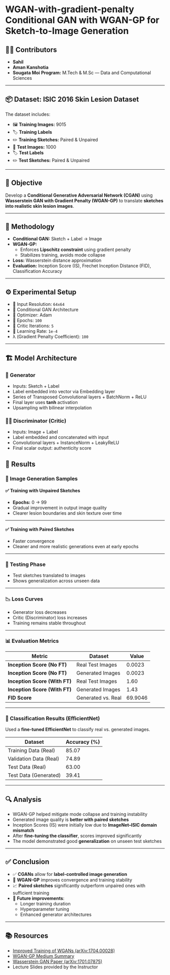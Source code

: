 # WGAN-with-gradient-penalty Conditional GAN with WGAN-GP for Sketch-to-Image Generation

## 👨‍💻 Contributors

- **Sahil**  
- **Aman Kanshotia** 
- **Sougata Moi** 
**Program:** M.Tech & M.Sc — Data and Computational Sciences

---

## 📦 Dataset: ISIC 2016 Skin Lesion Dataset

The dataset includes:

- 🖼️ **Training Images:** 9015
- 🏷️ **Training Labels**
- ✏️ **Training Sketches:** Paired & Unpaired
- 🧪 **Test Images:** 1000
- 🏷️ **Test Labels**
- ✏️ **Test Sketches:** Paired & Unpaired

---

## 🧠 Objective

Develop a **Conditional Generative Adversarial Network (CGAN)** using **Wasserstein GAN with Gradient Penalty (WGAN-GP)** to translate **sketches into realistic skin lesion images**.

---

## 🔬 Methodology

- **Conditional GAN:** Sketch + Label → Image
- **WGAN-GP:** 
  - Enforces **Lipschitz constraint** using gradient penalty
  - Stabilizes training, avoids mode collapse
- **Loss:** Wasserstein distance approximation
- **Evaluation:** Inception Score (IS), Frechet Inception Distance (FID), Classification Accuracy

---

## ⚙️ Experimental Setup

- 🎯 Input Resolution: `64x64`
- 🧠 Conditional GAN Architecture
- 🧮 Optimizer: Adam
- 🔁 Epochs: `100`
- 🔢 Critic Iterations: `5`
- 🔧 Learning Rate: `1e-4`
- λ (Gradient Penalty Coefficient): `100`

---

## 🏗️ Model Architecture

### 🧬 Generator

- Inputs: Sketch + Label
- Label embedded into vector via Embedding layer
- Series of Transposed Convolutional layers + BatchNorm + ReLU
- Final layer uses **tanh** activation
- Upsampling with bilinear interpolation

### 🕵️‍♂️ Discriminator (Critic)

- Inputs: Image + Label
- Label embedded and concatenated with input
- Convolutional layers + InstanceNorm + LeakyReLU
- Final scalar output: authenticity score

## 🧪 Results

### 🎨 Image Generation Samples

#### ✅ Training with Unpaired Sketches
- **Epochs:** 0 → 99  
- Gradual improvement in output image quality  
- Clearer lesion boundaries and skin texture over time  

---

#### ✅ Training with Paired Sketches
- Faster convergence  
- Cleaner and more realistic generations even at early epochs  

---

### 🧪 Testing Phase
- Test sketches translated to images  
- Shows generalization across unseen data  

---

### 📉 Loss Curves
- Generator loss decreases  
- Critic (Discriminator) loss increases  
- Training remains stable throughout  

---

### 📊 Evaluation Metrics

| Metric                          | Dataset             | Value     |
|---------------------------------|---------------------|-----------|
| **Inception Score (No FT)**     | Real Test Images    | 0.0023    |
| **Inception Score (No FT)**     | Generated Images    | 0.0023    |
| **Inception Score (With FT)**   | Real Test Images    | 1.60      |
| **Inception Score (With FT)**   | Generated Images    | 1.43      |
| **FID Score**                   | Generated vs. Real  | 69.9046   |


---

### 🧠 Classification Results (EfficientNet)

Used a **fine-tuned EfficientNet** to classify real vs. generated images.

| Dataset                    | Accuracy (%) |
|----------------------------|--------------|
| Training Data (Real)       | 85.07        |
| Validation Data (Real)     | 74.89        |
| Test Data (Real)           | 63.00        |
| Test Data (Generated)      | 39.41        |

---

## 🔍 Analysis

- WGAN-GP helped mitigate mode collapse and training instability  
- Generated image quality is **better with paired sketches**  
- Inception Scores (IS) were initially low due to **ImageNet–ISIC domain mismatch**  
- After **fine-tuning the classifier**, scores improved significantly  
- The model demonstrated good **generalization** on unseen test sketches

---

## ✅ Conclusion

- ✅ **CGANs** allow for **label-controlled image generation**
- 🧠 **WGAN-GP** improves convergence and training stability
- 📈 **Paired sketches** significantly outperform unpaired ones with sufficient training
- 🔧 **Future improvements**:
  - Longer training duration
  - Hyperparameter tuning
  - Enhanced generator architectures

---

## 📚 Resources

- [Improved Training of WGANs (arXiv:1704.00028)](https://arxiv.org/abs/1704.00028)  
- [WGAN-GP Medium Summary](https://sh-tsang.medium.com/brief-review-wgan-gp-improved-training-of-wasserstein-gans-ae3e2acb25b3)  
- [Wasserstein GAN Paper (arXiv:1701.07875)](https://arxiv.org/abs/1701.07875)  
- Lecture Slides provided by the Instructor
